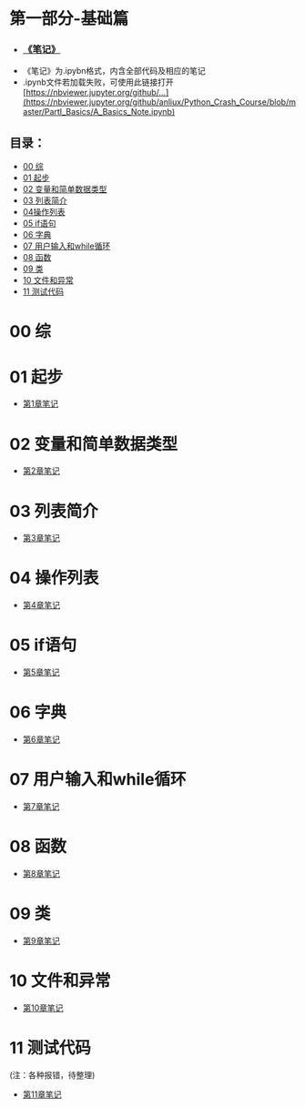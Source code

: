 # 第一部分-基础篇

- ### [《笔记》](https://github.com/anliux/Python_Crash_Course/blob/master/PartI_Basics/A_Basics_Note.ipynb)
* 《笔记》为.ipybn格式，内含全部代码及相应的笔记
* .ipynb文件若加载失败，可使用此链接打开 [https://nbviewer.jupyter.org/github/...](https://nbviewer.jupyter.org/github/anliux/Python_Crash_Course/blob/master/PartI_Basics/A_Basics_Note.ipynb)

## 目录：
<!-- GFM-TOC -->
* [00 综](#00-综)
* [01 起步](#01-起步)
* [02 变量和简单数据类型](#02-变量和简单数据类型)
* [03 列表简介](#03-列表简介)
* [04操作列表](#04-操作列表)
* [05 if语句](#05-if语句)
* [06 字典](#06-字典)
* [07 用户输入和while循环](#07-用户输入和while循环)
* [08 函数](#08-函数)
* [09 类](#09-类)
* [10 文件和异常](#10-文件和异常)
* [11 测试代码](#11-测试代码)
<!-- GFM-TOC -->


# 00 综



# 01 起步
- [第1章笔记]()


# 02 变量和简单数据类型
- [第2章笔记]()



# 03 列表简介
- [第3章笔记]()



# 04 操作列表
- [第4章笔记]()



# 05 if语句
- [第5章笔记]()



# 06 字典
- [第6章笔记]()



# 07 用户输入和while循环
- [第7章笔记]()



# 08 函数
- [第8章笔记]()



# 09 类
- [第9章笔记]()



# 10 文件和异常
- [第10章笔记]()



# 11 测试代码  
(注：各种报错，待整理)
- [第11章笔记]()
